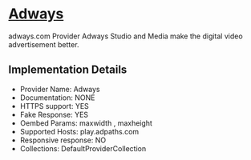 # [Adways](https://www.adways.com/)

adways.com Provider
Adways Studio and Media make the digital video
advertisement better.

## Implementation Details

- Provider
Name: Adways
- Documentation: NONE
- HTTPS support: YES
- Fake Response: YES
- Oembed Params: maxwidth , maxheight
- Supported Hosts: play.adpaths.com
- Responsive response: NO
- Collections: DefaultProviderCollection


